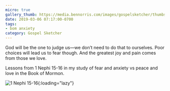 ```yaml
---
micro: true
gallery_thumb: https://media.bennorris.com/images/gospelsketcher/thumbs/1-nephi-15-02.jpg
date: 2019-03-06 07:17:00-0700
tags:
- bom anxiety
category: Gospel Sketcher
---
```


God will be the one to judge us—we don’t need to do that to ourselves. Poor choices will lead us to fear though. And the greatest joy and pain comes from those we love.

Lessons from 1 Nephi 15-16 in my study of fear and anxiety vs peace and love in the Book of Mormon.

![1 Nephi 15-16](https://media.bennorris.com/images/gospelsketcher/bom-anxiety-study/1-nephi-15-02.jpg){:loading="lazy"}
